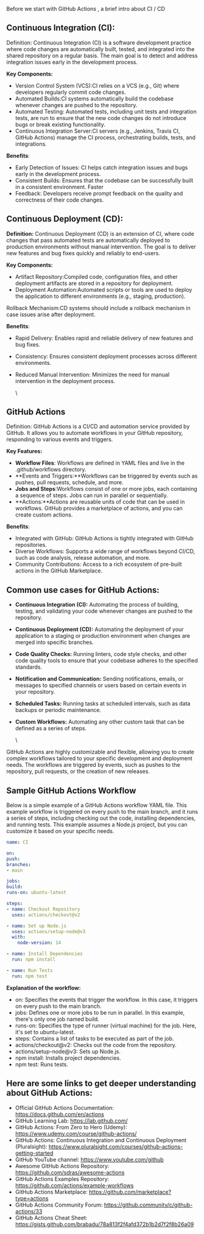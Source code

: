 Before we start with GitHub Actions , a brief intro about CI / CD

## **Continuous Integration (CI):**

Definition: Continuous Integration (CI) is a software development practice where code changes are automatically built, tested, and integrated into the shared repository on a regular basis. The main goal is to detect and address integration issues early in the development process.


**Key Components:**

* Version Control System (VCS):CI relies on a VCS (e.g., Git) where developers regularly commit code changes.
* Automated Builds:CI systems automatically build the codebase whenever changes are pushed to the repository.
* Automated Testing: Automated tests, including unit tests and integration tests, are run to ensure that the new code changes do not introduce bugs or break existing functionality.
* Continuous Integration Server:CI servers (e.g., Jenkins, Travis CI, GitHub Actions) manage the CI process, orchestrating builds, tests, and integrations.


**Benefits**:

* Early Detection of Issues: CI helps catch integration issues and bugs early in the development process.
* Consistent Builds: Ensures that the codebase can be successfully built in a consistent environment. Faster
* Feedback: Developers receive prompt feedback on the quality and correctness of their code changes.


## **Continuous Deployment (CD):**

**Definition:**
Continuous Deployment (CD) is an extension of CI, where code changes that pass automated tests are automatically deployed to production environments without manual intervention. The goal is to deliver new features and bug fixes quickly and reliably to end-users.


**Key Components:**

* Artifact Repository:Compiled code, configuration files, and other deployment artifacts are stored in a repository for deployment.
* Deployment Automation:Automated scripts or tools are used to deploy the application to different environments (e.g., staging, production).

Rollback Mechanism:CD systems should include a rollback mechanism in case issues arise after deployment.


**Benefits**:

* Rapid Delivery: Enables rapid and reliable delivery of new features and bug fixes.
* Consistency: Ensures consistent deployment processes across different environments.
* Reduced Manual Intervention: Minimizes the need for manual intervention in the deployment process.

  \

## GitHub Actions

Definition: GitHub Actions is a CI/CD and automation service provided by GitHub. It allows you to automate workflows in your GitHub repository, responding to various events and triggers.


**Key Features:**

* **Workflow Files**: Workflows are defined in YAML files and live in the .github/workflows directory.
* **Events and Triggers:**Workflows can be triggered by events such as pushes, pull requests, schedule, and more.
* **Jobs and Steps**:Workflows consist of one or more jobs, each containing a sequence of steps. Jobs can run in parallel or sequentially.
* **Actions:**Actions are reusable units of code that can be used in workflows. GitHub provides a marketplace of actions, and you can create custom actions.

**Benefits**:

* Integrated with GitHub: GitHub Actions is tightly integrated with GitHub repositories.
* Diverse Workflows: Supports a wide range of workflows beyond CI/CD, such as code analysis, release automation, and more.
* Community Contributions: Access to a rich ecosystem of pre-built actions in the GitHub Marketplace.


## Common use cases for GitHub Actions:

* **Continuous Integration (CI):** Automating the process of building, testing, and validating your code whenever changes are pushed to the repository.
* **Continuous Deployment (CD):** Automating the deployment of your application to a staging or production environment when changes are merged into specific branches.
* **Code Quality Checks:** Running linters, code style checks, and other code quality tools to ensure that your codebase adheres to the specified standards.
* **Notification and Communication:** Sending notifications, emails, or messages to specified channels or users based on certain events in your repository.
* **Scheduled Tasks:** Running tasks at scheduled intervals, such as data backups or periodic maintenance.
* **Custom Workflows:** Automating any other custom task that can be defined as a series of steps.

  \

GitHub Actions are highly customizable and flexible, allowing you to create complex workflows tailored to your specific development and deployment needs. The workflows are triggered by events, such as pushes to the repository, pull requests, or the creation of new releases.


## Sample GitHub Actions Workflow


Below is a simple example of a GitHub Actions workflow YAML file. This example workflow is triggered on every push to the main branch, and it runs a series of steps, including checking out the code, installing dependencies, and running tests. This example assumes a Node.js project, but you can customize it based on your specific needs.


```yaml
name: CI

on:
push:
branches:
- main

jobs:
build:
runs-on: ubuntu-latest

steps:
- name: Checkout Repository
  uses: actions/checkout@v2

- name: Set up Node.js
  uses: actions/setup-node@v3
  with:
    node-version: 14

- name: Install Dependencies
  run: npm install

- name: Run Tests
  run: npm test
```


**Explanation of the workflow:**

* on: Specifies the events that trigger the workflow. In this case, it triggers on every push to the main branch.
* jobs: Defines one or more jobs to be run in parallel. In this example, there's only one job named build. 
* runs-on: Specifies the type of runner (virtual machine) for the job. Here, it's set to ubuntu-latest. 
* steps: Contains a list of tasks to be executed as part of the job. 
* actions/checkout@v2: Checks out the code from the repository. 
* actions/setup-node@v3: Sets up Node.js. 
* npm install: Installs project dependencies. 
* npm test: Runs tests.

## Here are some links to get deeper understanding about GitHub Actions:

* Official GitHub Actions Documentation: <https://docs.github.com/en/actions>
* GitHub Learning Lab: <https://lab.github.com/>
* GitHub Actions: From Zero to Hero (Udemy): <https://www.udemy.com/course/github-actions/>
* GitHub Actions: Continuous Integration and Continuous Deployment (Pluralsight): <https://www.pluralsight.com/courses/github-actions-getting-started>
* GitHub YouTube channel: <https://www.youtube.com/github>
* Awesome GitHub Actions Repository: <https://github.com/sdras/awesome-actions>
* GitHub Actions Examples Repository: <https://github.com/actions/example-workflows>
* GitHub Actions Marketplace: <https://github.com/marketplace?type=actions>
* GitHub Actions Community Forum: <https://github.community/c/github-actions/33>
* GitHub Actions Cheat Sheet: <https://gists.github.com/brabadu/78a813f2f4afd372b1b2d7f2f8b26a09>



